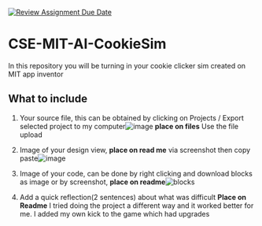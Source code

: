[![Review Assignment Due Date](https://classroom.github.com/assets/deadline-readme-button-22041afd0340ce965d47ae6ef1cefeee28c7c493a6346c4f15d667ab976d596c.svg)](https://classroom.github.com/a/eysopNXu)
# CSE-MIT-AI-CookieSim

In this repository you will be turning in your cookie clicker sim created on MIT app inventor

## What to include

1. Your source file, this can be obtained by clicking on Projects / Export selected project to my computer![image](https://github.com/user-attachments/assets/f99cff16-16e3-4e1e-afc7-9da69f0e47f4) __place on files__ Use the file upload
2. Image of your design view, __place on read me__ via screenshot then copy paste![image](https://github.com/user-attachments/assets/f89f7ed2-8905-49ad-9a77-bb133096b862)

3. Image of your code, can be done by right clicking and download blocks as image or by screenshot, __place on readme__![blocks](https://github.com/user-attachments/assets/aeb63216-fa83-47c6-a2d9-5b8071e3e7e6)

4. Add a quick reflection(2 sentences) about what was difficult __Place on Readme__
I tried doing the project a different way and it worked better for me. I added my own kick to the game which had upgrades

